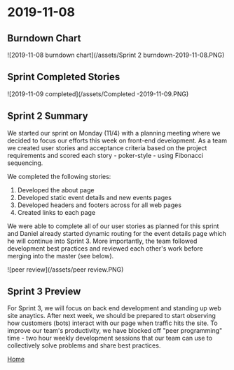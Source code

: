 # 2019-11-08
## Burndown Chart
![2019-11-08 burndown chart](/assets/Sprint 2 burndown-2019-11-08.PNG)

## Sprint Completed Stories
![2019-11-09 completed](/assets/Completed -2019-11-09.PNG)

## Sprint 2 Summary
We started our sprint on Monday (11/4) with a planning meeting where we decided to focus our efforts this week on front-end development. As a team we created user stories and acceptance criteria based on the project requirements and scored each story - poker-style - using  Fibonacci sequencing.

We completed the following stories:
1. Developed the about page 
2. Developed static event details and new events pages
3. Developed headers and footers across for all web pages
4. Created links to each page

We were able to complete all of our user stories as planned for this sprint and Daniel already started dynamic routing for the event details page which he will continue into Sprint 3. More importantly, the team followed development best practices and reviewed each other's work before merging into the master (see below).

![peer review](/assets/peer review.PNG)

## Sprint 3 Preview
For Sprint 3, we will focus on back end development and standing up web site anaytics. After next week, we should be prepared to start observing how customers (bots) interact with our page when traffic hits the site. To improve our team's productivity, we have blocked off "peer programming" time - two hour weekly development sessions that our team can use to collectively solve problems and share best practices.

[Home](index.md)
